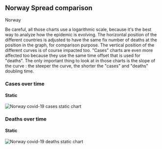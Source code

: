 ## Norway Spread comparison 

Norway



Be careful, all those charts use a logarithmic scale, because it's the best way to analyze how the epidemic is evolving. 
The horizontal position of the different countries is adjusted to have the same fix number of deaths at the position in the graph, for comparison purpose.
The vertical position of the different curves is of course impacted too.
"Cases" charts are even more affected too because they use the same time offset that is used for "deaths".
The only important thing to look at in those charts is the slope of the curve : the steeper the curve, the shorter the "cases" and "deaths" doubling time.


 
### Cases over time
 
#### Static
![Norway covid-19 cases static chart](https://raw.githubusercontent.com/madlag/coronavirus_study/master/notebooks/graphs/2020-03-20/countries/Norway/2020-03-20_Norway_deaths.png "Norway covid-19 cases static chart")   

 
### Deaths over time
 
#### Static
![Norway covid-19 deaths static chart](https://raw.githubusercontent.com/madlag/coronavirus_study/master/notebooks/graphs/2020-03-20/countries/Norway/2020-03-20_Norway_deaths.png "Norway covid-19 deaths static chart")   


